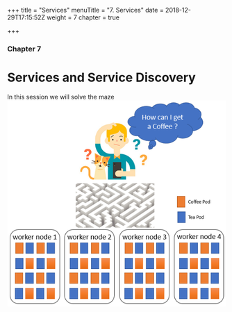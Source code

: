 +++
title = "Services"
menuTitle = "7. Services"
date = 2018-12-29T17:15:52Z
weight = 7
chapter = true

+++

### Chapter 7

# Services and Service Discovery

In this session we will solve the maze
![maze](services.png?classes=shadow)
